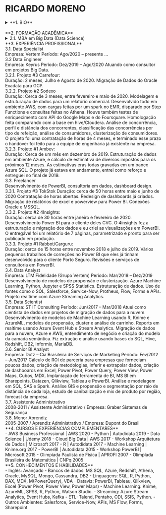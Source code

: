 # RICARDO MORENO 

<details>
<summary>**1. BIO**</summary>
	<details>
	<summary>1.1. Data Specialist</summary>
	Experiência consolidada em dados, com formação base em negócios, matemática e data science; especialista em dataviz, com experiência em estatística, Big Data e geração de insights; experiência em integração e engenharia de dados.
	</details>
	<details>
	<summary> 1.2. Contatos:</summary>
	Santana de Parnaíba, SP <br>
	(11) 99880-4949 <br>
	ricardo.m.paula@gmail.com <br>
	</details>
</details> 
<br>

<summary>**2. FORMAÇÃO ACADÊMICA**</summary>
<details>
	<summary>2.1. MBA em Big Data (Data Science)</summary>
	<details>
		Período: Out/2017 – Out/2018
		Instituição: FIAP 
		Detalhes: Gestão em Big Data, Internet das Coisas, Machine Learning, Data Mining, Exploração de Dados, Ambiente Hadoop, Mongo, Cassandra, R, Python, Kafka, Spark, Sparql, Geo Análise.
		Startup: Projeto para coleta de dados ambientais e geração de inteligência com IoT e BigData
	</details>
	<summary>2.2. Iniciação Científica em Matemática</summary>
	<details>
		Período: Jun/2006 – Jun/2007
		Instituição: Conselho Nacional de Desenvolvimento Científico e Tecnológico
		Detalhes: Bolsa-Prêmio concedida pelo CNPq através da OBMEP. ICJ ministrado por professores do IME/USP e coordenado pelo IMPA.
	</details>
	<summary>2.3. Bacharelado em Administração com ênfase em Marketing</summary>
	<details>
		Período: Jan/2006 – Dez/2009
		Instituição: Centro Universitário FIEO
		Tese: Endomarketing desenvolvendo a satisfação dos funcionários (também apresentado como artigo no congresso CONAPIC em 2011).
	</details>
</details>
<summary>**3. EXPERIÊNCIA PROFISSIONAL**</summary>

<summary>3.1. Data Specialist</summary>
	Empresa: Vertem
	Período: Ago/2020 – presente
	...

<summary>3.2 Data Engineer</summary>
	Empresa: Keyrus
	Período: Dez/2019 – Ago/2020 
	Atuando como consultor em projetos Big Data. 

<summary>3.2.1. Projeto #3 Carrefour:</summary>
	Duração: 2 meses, Julho e Agosto de 2020.
	Migração de Dados do Oracle Exadata para GCP.
 
<summary>3.2.2. Projeto #2 Sodexo</summary> 
	Duração: Cerca de 3 meses, entre fevereiro e maio de 2020.
	Modelagem e estruturação de dados para um relatório comercial. Desenvolvido todo em ambiente AWS, com cargas feitas por um spark no EMR, disparado por Step Functions e consultas feitas no Athena. Houve também testes de enriquecimento com API do Google Maps e do Foursquare. Homologação feita comparando com a base em hive/Cloudera. Análise de concorrência, perfil e distância dos concorrentes, classificação das concorrências por tipo de refeição, análise de consumidores, clusterização de consumidores. O projeto foi uma contratação de horas de 4 meses, e terminado esse prazo o handover foi feito para a equipe de engenharia já existente na empresa.

<summary>3.2.3. Projeto #1 Ambev: </summary>
	Duração: Cerca de um mês em dezembro de 2019.
	Estruturação de dados em ambiente Azure, e cálculo de estimativa de diversos impostos para os próximos 12 meses. As estimativas eras todas gravadas em um banco Azure SQL. O projeto já estava em andamento, entrei como reforço e entreguei no final de 2019.

<summary>3.3. Freelancer</summary>
	Desenvolvimento de PowerBI, consultoria em dados, dashboard design.

<summary>3.3.1. Projeto #3 TokStok 
	Duração: cerca de 50 horas entre maio e junho de 2020
	Contratação de horas abertas. Redesign de dashboards já criados. Migração de relatórios de excel e powerview para Power BI. Conexões Oracle e MSSQL.

<summary>3.3.2. Projeto #2 4Insights: </summary>
	Duração: cerca de 30 horas entre janeiro e fevereiro de 2020.
	Desenvolvimento Power BI para o cliente deles CVC. O 4insights fez a estruturação e migração dos dados e eu criei as visualizações em PowerBI. O entregável foi um relatório de 7 páginas, parametrizado e pronto para ser publicado em produção.

<summary>3.3.3. Projeto #1 Rabbot/Carguru: </summary>
	Duração: cerca de 15 horas entre novembro 2018 e julho de 2019.
	Vários pequenos trabalhos de correções no Power BI que eles já tinham desenvolvido para o cliente Porto Seguro. Revisões e serviços de consultoria em PowerBI.

<summary>3.4. Data Analyst</summary>
	Empresa: LTM Fidelidade (Grupo Vertem)
	Período: Mar/2018 – Dez/2019
	Desenvolvimento de modelos de propensão e clusterização. Azure Machine Learning, Python, Jupyter e SPSS Statistics. Estruturação de dados. Uso de fontes como o SQL, Salesforce, Service-Now, Protheus, Flow, Forms e APIs. Projeto realtime com Azure Streaming Analytics.

<summary>3.5. Data Scientist</summary>
	Empresa: ST IT Consulting
	Período: Jun/2017 – Mar/2018
	Atuei como cientista de dados em projetos de migração de dados para a nuvem. Desenvolvimento de modelos de Machine Learning usando R, Knime e AzureML, modelos de propensão, cluster e análise de carrinho. Reports em realtime usando Azure Event Hub e Stream Analytics. Migração de dados para a nuvem, Azure e AWS, entendimento de negócio e criação do modelo da camada semântica. Fiz extração e análise usando bases do SQL, Hive, Redshift, DB2, Informix, MariaDB.

<summary>3.6. Senior BI Analyst</summary>
	Empresa: Dotz – Cia Brasileira de Serviços de Marketing
	Período: Fev/2012 – Jun/2017
	Cálculo de ROI de parceria para empresas que forneciam poucos dados, criação de metodologias, inferir e extrapolar dados, criação de dashboards em Excel, Power Pivot, Power Query, Power View, Power Maps, Cubos, MDX. Implantação de ferramenta de BI, MS BI em Sharepoints, Datazen, Qlikview, Tableau e PowerBI. Análise e modelagem em SQL, SAS e Spark. Análise GIS e propensão e segmentação por raio de distância de cada loja, estudo de canibalização e mix de produto por região, forecast da empresa.

<summary>3.7. Assistente Administrativo</summary>
	2008-2011 / Assistente Administrativo / Empresa: Graber Sistemas de Segurança

<summary>3.8. Menor Aprendiz</summary>
	2005-2007 / Aprendiz Administrativo / Empresa: Dupont do Brasil


<summary>**4. CURSOS E EXPERIÊNCIAS COMPLEMENTARES**</summary>
	- AWS Business Professional | AWS 2020
	- Python | Autodidata 2019
	- Data Science | Udemy 2018
	- Cloud Big Data | AWS 2017
	- Workshop Arquitetura de Dados | Microsoft 2017
	- R | Autodidata 2017
	- Machine Learning | Knime.org 2017
	- PowerBI | Autodidata 2015
	- Workshop PowerBI | Microsoft 2015
	- Olimpíada Paulista de Física | APROFI 2007
	- Olimpíada Brasileira de Matemática | CNPq 2005

<summary>**5. CONHECIMENTOS E HABILIDADES**</summary>
	- Inglês: Avançado
	- Bancos de dados: MS SQL, Azure, Redshift, Athena, Oracle, MySQL, Mongo, Cassandra, DB2
	- Linguagens: SQL, R, Python, DAX, MDX, M(PowerQuery), VBA
	- Dataviz: PowerBI, Tableau, Qlikview, Excel (Power Pivot, Power View, Power Maps)
	- Machine Learning: Knime, AzureML, SPSS, R, Python, Watson Studio.
	- Streaming: Azure Stream Analytics, Event Hubs, Kafka
	- ETL: Talend, Pentaho, ODI, SSIS, Python.
	- Outros Ambientes: Salesforce, Service-Now, APIs, MS Flow, Forms, Sharepoint
